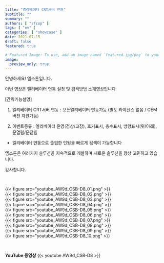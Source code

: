 ```yaml
---
title: "엘리베이터 CRT서버 연동"
subtitle: ""
summary: ""
authors: [ "sfcop" ]
tags: [ "ev" ]
categories: [ "showcase" ]
date: 2021-07-15
draft: false
featured: true

# Featured Image: To use, add an image named `featured.jpg/png` to your page's folder.
image:
  preview_only: true
---
```


안녕하세요! 엠스톤입니다.

이번 영상은 엘리베이터 연동 설정 및 검색방법 소개영상입니다


[간략기능설명]
1. 엘리베이터 CRT서버 연동 : 모든엘리베이터 연동가능 (별도 라이선스 없음 / OEM버전 지원가능)

2. 이벤트종류 : 엘리베이터 운영(정상/고장), 호기표시, 층수표시, 방향표시(위/아래), 문열림/문닫힘 
                         
* 엘리베이터 연동으로 출입한 인원을 빠르게 검색이 가능합니다
 
 

엠스톤은 여러가지 솔루션을 지속적으로 개발하며 새로운 솔루션을 항상 고민하고 있습니다.

감사합니다.

&nbsp;

<div class="container"><div class="row no-gutters">
<div class="col-sm-6">{{< figure src="youtube_AW9d_CSB-D8_01.png" >}}</div>
<div class="col-sm-6">{{< figure src="youtube_AW9d_CSB-D8_02.png" >}}</div>
<div class="col-sm-6">{{< figure src="youtube_AW9d_CSB-D8_03.png" >}}</div>
<div class="col-sm-6">{{< figure src="youtube_AW9d_CSB-D8_04.png" >}}</div>
<div class="col-sm-6">{{< figure src="youtube_AW9d_CSB-D8_05.png" >}}</div>
<div class="col-sm-6">{{< figure src="youtube_AW9d_CSB-D8_06.png" >}}</div>
<div class="col-sm-6">{{< figure src="youtube_AW9d_CSB-D8_07.png" >}}</div>
<div class="col-sm-6">{{< figure src="youtube_AW9d_CSB-D8_08.png" >}}</div>
<div class="col-sm-6">{{< figure src="youtube_AW9d_CSB-D8_09.png" >}}</div>
<div class="col-sm-6">{{< figure src="youtube_AW9d_CSB-D8_10.png" >}}</div>

</div></div>

&nbsp;

**YouTube 동영상**
{{< youtube AW9d_CSB-D8 >}}


